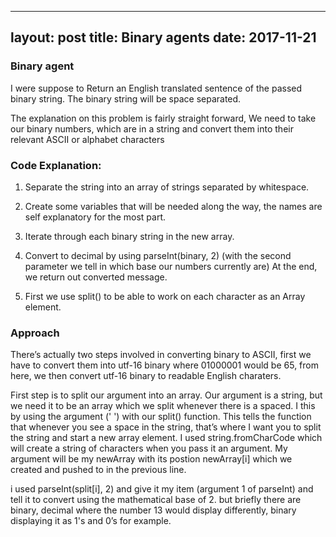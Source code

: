
---
layout: post
title: Binary agents
date: 2017-11-21
---

### Binary agent

I were suppose to Return an English translated sentence of the passed binary string.  The binary string will be space separated.

The explanation on this problem is fairly straight forward, We need to take our binary numbers, which are in a string and convert them into their relevant ASCII or alphabet characters


### Code Explanation:

1. Separate the string into an array of strings separated by whitespace.

2. Create some variables that will be needed along the way, the names are self explanatory for the most part.

3. Iterate through each binary string in the new array.

4. Convert to decimal by using parseInt(binary, 2) (with the second parameter we tell in which base our numbers currently are)
    At the end, we return out converted message.

5. First we use split() to be able to work on each character as an Array element.

### Approach

There’s actually two steps involved in converting binary to ASCII, first we have to convert them into utf-16 binary where 01000001 would be 65, from here, we then convert utf-16 binary to readable English charaters.

First step is to split our argument into an array. Our argument is a string, but we need it to be an array which we split whenever there is a spaced. I this by using the argument (' ') with our split() function. This tells the function that whenever you see a space in the string, that’s where I want you to split the string and start a new array element. I used string.fromCharCode which will create a string of characters when you pass it an argument. My argument will be my  newArray with its postion newArray[i] which we created and pushed to in the previous line.

i  used parseInt(split[i], 2)  and give it my item (argument 1 of parseInt) and tell it to convert using the mathematical base of 2.  but briefly there are binary, decimal where the number 13 would display differently, binary displaying it as 1's and 0’s for example. 




